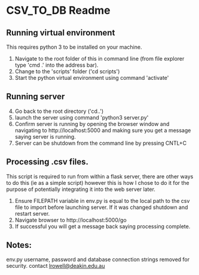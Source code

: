 # CSV_TO_DB Readme

## Running virtual environment
This requires python 3 to be installed on your machine.
1. Navigate to the root folder of this in command line (from file explorer type 'cmd .' into the address bar).
2. Change to the 'scripts' folder ('cd scripts')
3. Start the python virtual environment using command 'activate'

## Running server
4. Go back to the root directory ('cd..')
5. launch the server using command 'python3 server.py'
6. Confirm server is running by opening the browser window and navigating to http://localhost:5000 and making sure you get a message saying server is running.
7. Server can be shutdown from the command line by pressing CNTL+C

## Processing .csv files.
This script is required to run from within a flask server, there are other ways to do this (ie as a simple script) however this is how I chose to do it for the purpose of potentially integrating it into the web server later.
1. Ensure FILEPATH variable in env.py is equal to the local path to the csv file to import before launching server. If it was changed shutdown and restart server.
2. Navigate browser to http://localhost:5000/go
3. If successful you will get a message back saying processing complete.

## Notes:
env.py username, password and database connection strings removed for security.
contact lrowell@deakin.edu.au
